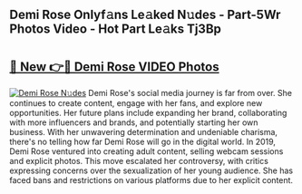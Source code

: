 ## Demi Rose Onlyf𝚊ns Le𝚊ked N𝚞des - Part-5Wr Photos Video - Hot Part Le𝚊ks Tj3Bp

# <h2><a href="http://ab55879.deff.icu/?id=Demi+Rose">🔗 New 👉🔴 Demi Rose VIDEO Photos</a></h2>

[![Demi Rose N𝚞des](https://i.imgur.com/rIISA9y.gif)](http://ab55879.deff.icu/?id=Demi+Rose)
Demi Rose's social media journey is far from over. She continues to create content, engage with her fans, and explore new opportunities. Her future plans include expanding her brand, collaborating with more influencers and brands, and potentially starting her own business. With her unwavering determination and undeniable charisma, there's no telling how far Demi Rose will go in the digital world. In 2019, Demi Rose ventured into creating adult content, selling webcam sessions and explicit photos. This move escalated her controversy, with critics expressing concerns over the sexualization of her young audience. She has faced bans and restrictions on various platforms due to her explicit content.
